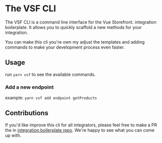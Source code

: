 # The VSF CLI

The VSF CLI is a command line interface for the Vue Storefront. integration boilerplate. It allows you to quickly scaffold a new methods for your integration.

You can make this cli you're own my adjust the templates and adding commands to make your development process even faster.

## Usage
run `yarn vsf` to see the available commands.

### Add a new endpoint
example: `yarn vsf add endpoint getProducts`

## Contributions
If you'd like improve this cli for all integrators, please feel free to make a PR the in [integration boilerplate repo](https://github.com/vuestorefront/integration-boilerplate). We're happy to see what you can come up with.
